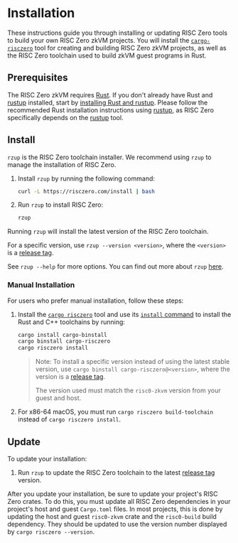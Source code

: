 # Installation

These instructions guide you through installing or updating RISC Zero tools to build your own RISC Zero zkVM projects. You will install the [`cargo-risczero`][cargo-risczero] tool for creating and building RISC Zero zkVM projects, as well as the RISC Zero toolchain used to build zkVM guest programs in Rust.

## Prerequisites

The RISC Zero zkVM requires [Rust]. If you don't already have Rust and [rustup] installed, start by [installing Rust and rustup][install-rust]. Please follow the recommended Rust installation instructions using [rustup], as RISC Zero specifically depends on the [rustup] tool.

## Install

`rzup` is the RISC Zero toolchain installer. We recommend using `rzup` to manage the installation of RISC Zero.

1. Install `rzup` by running the following command:

   ```sh
   curl -L https://risczero.com/install | bash
   ```

2. Run `rzup` to install RISC Zero:

   ```sh
   rzup
   ```

Running `rzup` will install the latest version of the RISC Zero toolchain.

For a specific version, use `rzup --version <version>`, where the `<version>` is a [release tag].

See `rzup --help` for more options. You can find out more about `rzup` [here][rzup-src].

### Manual Installation

For users who prefer manual installation, follow these steps:

1. Install the [`cargo risczero`][cargo-risczero] tool and use its [`install` command][cargo-risczero] to install the Rust and C++ toolchains by running:

   ```sh
   cargo install cargo-binstall
   cargo binstall cargo-risczero
   cargo risczero install
   ```

   > Note: To install a specific version instead of using the latest stable version, use `cargo binstall cargo-risczero@<version>`, where the version is a [release tag].
   >
   > The version used must match the `risc0-zkvm` version from your guest and host.

2. For x86-64 macOS, you must run `cargo risczero build-toolchain` instead of `cargo risczero install`.

## Update

To update your installation:

1. Run `rzup` to update the RISC Zero toolchain to the latest [release tag] version.

After you update your installation, be sure to update your project's RISC Zero crates. To do this, you must update all RISC Zero dependencies in your project's host and guest `Cargo.toml` files. In most projects, this is done by updating the host and guest `risc0-zkvm` crate and the `risc0-build` build dependency. They should be updated to use the version number displayed by `cargo risczero --version`.

[cargo-risczero]: https://crates.io/crates/cargo-risczero

[install-rust]: https://doc.rust-lang.org/cargo/getting-started/installation.html

[release tag]: https://github.com/risc0/risc0/releases

[Rust]: https://www.rust-lang.org/

[rustup]: https://rustup.rs/

[rzup-src]: https://github.com/risc0/risc0/tree/release-1.0/rzup
